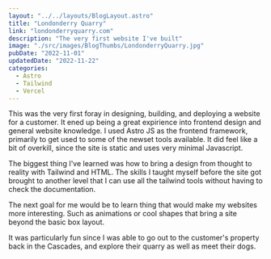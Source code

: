 ```yaml
---
layout: "../../layouts/BlogLayout.astro"
title: "Londonderry Quarry"
link: "londonderryquarry.com"
description: "The very first website I've built"
image: "./src/images/BlogThumbs/LondonderryQuarry.jpg"
pubDate: "2022-11-01"
updatedDate: "2022-11-22"
categories:
  - Astro
  - Tailwind
  - Vercel
---
```


This was the very first foray in designing, building, and deploying a website for a customer. It ened up being a great expirience into frontend design and general website knowledge. I used Astro JS as the frontend framework, primarily to get used to some of the newset tools available. It did feel like a bit of overkill, since the site is static and uses very minimal Javascript. 

The biggest thing I've learned was how to bring a design from thought to reality with Tailwind and HTML. The skills I taught myself before the site got brought to another level that I can use all the tailwind tools without having to check the documentation.

The next goal for me would be to learn thing that would make my websites more interesting. Such as animations or cool shapes that bring a site beyond the basic box layout.

It was particularly fun since I was able to go out to the customer's property back in the Cascades, and explore their quarry as well as meet their dogs.  